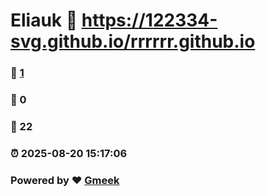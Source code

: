 # Eliauk :link: https://122334-svg.github.io/rrrrrr.github.io 
### :page_facing_up: [1](https://122334-svg.github.io/rrrrrr.github.io/tag.html) 
### :speech_balloon: 0 
### :hibiscus: 22 
### :alarm_clock: 2025-08-20 15:17:06 
### Powered by :heart: [Gmeek](https://github.com/Meekdai/Gmeek)
